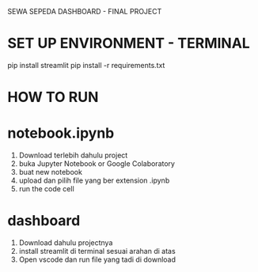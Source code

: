 SEWA SEPEDA DASHBOARD - FINAL PROJECT

# SET UP ENVIRONMENT - TERMINAL
pip install streamlit
pip install -r requirements.txt

# HOW TO RUN

# notebook.ipynb
1. Download terlebih dahulu project
2. buka   Jupyter Notebook or Google Colaboratory 
3. buat new notebook
4. upload dan pilih file yang ber extension .ipynb
5. run the code cell

# dashboard
1. Download dahulu projectnya
2. install streamlit di terminal sesuai arahan di atas
3. Open vscode dan run file yang tadi di download